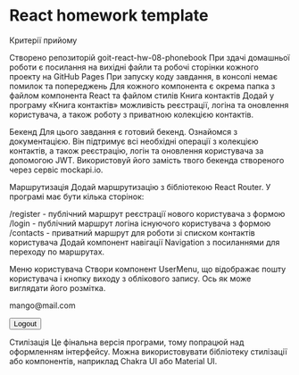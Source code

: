 # React homework template

Критерії прийому

Створено репозиторій goit-react-hw-08-phonebook
При здачі домашньої роботи є посилання на вихідні файли та робочі сторінки кожного проекту на GitHub Pages
При запуску коду завдання, в консолі немає помилок та попереджень
Для кожного компонента є окрема папка з файлом компонента React та файлом стилів
Книга контактів
Додай у програму «Книга контактів» можливість реєстрації, логіна та оновлення користувача, а також роботу з приватною колекцією контактів.

Бекенд
Для цього завдання є готовий бекенд. Ознайомся з документацією. Він підтримує всі необхідні операції з колекцією контактів, а також реєстрацію, логін та оновлення користувача за допомогою JWT. Використовуй його замість твого бекенда створеного через сервіс mockapi.io.

Маршрутизація
Додай маршрутизацію з бібліотекою React Router. У програмі має бути кілька сторінок:

/register - публічний маршрут реєстрації нового користувача з формою
/login - публічний маршрут логіна існуючого користувача з формою
/contacts - приватний маршрут для роботи зі списком контактів користувача
Додай компонент навігації Navigation з посиланнями для переходу по маршрутах.

Меню користувача
Створи компонент UserMenu, що відображає пошту користувача і кнопку виходу з облікового запису. Ось як може виглядати його розмітка.

<div>
  <p>mango@mail.com</p>
  <button>Logout</button>
</div>

Стилізація
Це фінальна версія програми, тому попрацюй над оформленням інтерфейсу. Можна використовувати бібліотеку стилізації або компонентів, наприклад Chakra UI або Material UI.
